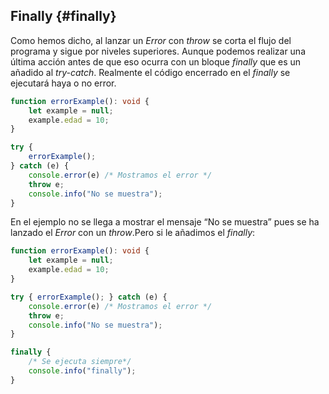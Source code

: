 ## Finally {#finally}

Como hemos dicho, al lanzar un *Error* con *throw* se corta el flujo del programa y sigue por niveles superiores. Aunque podemos realizar una última acción antes de que eso ocurra con un bloque _finally_ que es un añadido al _try-catch_. Realmente el código encerrado en el _finally_ se ejecutará haya o no error.


```ts
function errorExample(): void {
    let example = null;
    example.edad = 10;
}

try {
    errorExample();
} catch (e) {
    console.error(e) /* Mostramos el error */
    throw e;
    console.info("No se muestra");
}
```

En el ejemplo no se llega a mostrar el mensaje “No se muestra” pues se ha lanzado el _Error_ con un _throw_.Pero si le añadimos el _finally_:

```ts
function errorExample(): void {
    let example = null;
    example.edad = 10;
}

try { errorExample(); } catch (e) {
    console.error(e) /* Mostramos el error */
    throw e;
    console.info("No se muestra");
}

finally {
    /* Se ejecuta siempre*/
    console.info("finally");
}
```